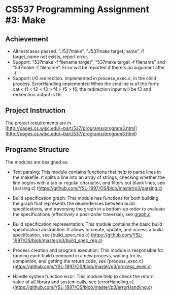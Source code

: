 # CS537 Programming Assignment #3: Make

## Achievement
- All testcases passed. 
  "./537make", 
  "./537make target_name", if target_name not exists, report error.
- Support: "537make -f filename target", "537make target -f filename"
  and "537make -f filename". Error will be reported if there's no
  argument after -f.
- Support: I/O redirection. Implemented in process_exec.c, in the
  child process. ErrorHandling implemented
  When the cmdline is of the form: cat < f1 < f2 < f3 > f4 > f5 > f6,
  the redirection input will be f3 and redirection output is f6.

## Project Instruction
The project requirements are in
[http://pages.cs.wisc.edu/~bart/537/programs/program3.html]
(http://pages.cs.wisc.edu/~bart/537/programs/program3.html)

## Programe Structure
The modules are designed as:

- Text parsing: This module contains functions that help to parse
lines in the makefile. It splits a line into an array of strings,
checking whether the line begins with a tab or regular character,
and filters out blank lines, see [parsing.c]
(https://github.com/YSL-1997/OS/blob/master/p3/parsing.c)

- Build specification graph: This module has functions for both
building the graph that represents the dependences between build
specifications, and traversing the graph in a bottom-up order to
evaluate the specifications (effectively a post-order traversal),
see [graph.c](https://github.com/YSL-1997/OS/blob/master/p3/graph.c)

- Build specification representation: This module contains the basic
build specification abstraction. It allows to create, update, and
access a build specification, see [build_spec_rep.c]
(https://github.com/YSL-1997/OS/blob/master/p3/build_spec_rep.c)

- Process creation and program execution: This module is responsible
for running each build command in a new process, waiting for its
completion, and getting the return code, see [process_exec.c]
(https://github.com/YSL-1997/OS/blob/master/p3/process_exec.c)

- Handle system function error: This module help tp check the return
value of all library and system calls, see [errorHandling.c]
(https://github.com/YSL-1997/OS/blob/master/p3/errorHandling.c)



